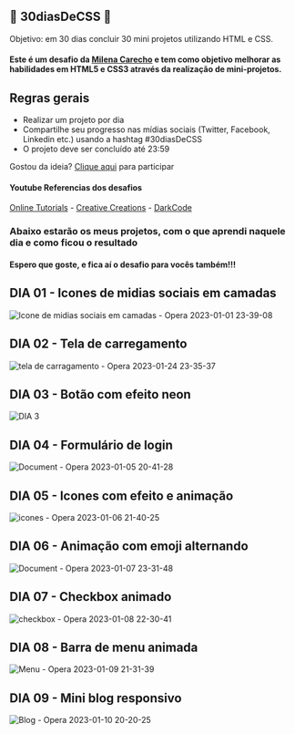 ## 🚀 30diasDeCSS 🚀
Objetivo: em 30 dias concluir 30 mini projetos utilizando HTML e CSS.
#### Este é um desafio da <a href="https://github.com/MilenaCarecho">Milena Carecho</a> e tem como objetivo melhorar as habilidades em HTML5 e CSS3 através da realização de mini-projetos.

## Regras gerais

* Realizar um projeto por dia
* Compartilhe seu progresso nas mídias sociais (Twitter, Facebook, Linkedin etc.) usando a hashtag #30diasDeCSS
* O projeto deve ser concluído até 23:59

Gostou da ideia? 
[Clique aqui](https://github.com/MilenaCarecho/30diasDeCSS/issues/1) para participar 

#### Youtube Referencias dos desafios
[Online Tutorials](https://www.youtube.com/channel/UCbwXnUipZsLfUckBPsC7Jog) - 
[Creative Creations](https://www.youtube.com/channel/UCOKmVksbzoKJKmtu7rlEM1A) - 
[DarkCode](https://www.youtube.com/channel/UCD3KVjbb7aq2OiOffuungzw)

### Abaixo estarão os meus projetos, com o que aprendi naquele dia e como ficou o resultado
#### Espero que goste, e fica aí o desafio para vocês também!!!

## DIA 01 - Icones de midias sociais em camadas
![Icone de midias sociais em camadas - Opera 2023-01-01 23-39-08](https://user-images.githubusercontent.com/88565656/214467483-ecb672ef-0758-4b0a-992e-e1cb56a8be2c.gif)

## DIA 02 - Tela de carregamento
![tela de carragamento - Opera 2023-01-24 23-35-37](https://user-images.githubusercontent.com/88565656/215635622-5690a277-8c28-4c60-9d22-dfa0f5c6ea7d.gif)

## DIA 03 - Botão com efeito neon
![DIA 3](https://user-images.githubusercontent.com/88565656/215635965-244ffd1f-8a21-4c0f-8cfd-b6ab00a7a40d.gif)

## DIA 04 - Formulário de login
![Document - Opera 2023-01-05 20-41-28](https://user-images.githubusercontent.com/88565656/215636370-6d6d2e08-cb93-40f8-85ad-602926ead5ab.gif)

## DIA 05 - Icones com efeito e animação
![icones - Opera 2023-01-06 21-40-25](https://user-images.githubusercontent.com/88565656/215636686-88cbedad-caba-445e-be7e-c5167c4d197e.gif)

## DIA 06 - Animação com emoji alternando
![Document - Opera 2023-01-07 23-31-48](https://user-images.githubusercontent.com/88565656/215637148-49e1d970-16a5-464b-8fac-9bdde380d898.gif)

## DIA 07 - Checkbox animado
![checkbox - Opera 2023-01-08 22-30-41](https://user-images.githubusercontent.com/88565656/215637590-0abf9cec-dac5-4490-b7b2-b51021e27c63.gif)

## DIA 08 -  Barra de menu animada
![Menu - Opera 2023-01-09 21-31-39](https://user-images.githubusercontent.com/88565656/215638440-5b7a3c7a-6507-435d-9537-90885a8038eb.gif)

## DIA 09 -  Mini blog responsivo
![Blog - Opera 2023-01-10 20-20-25](https://user-images.githubusercontent.com/88565656/215642576-f7563697-26b0-4dca-a9b7-3b1764ac39bc.gif)




